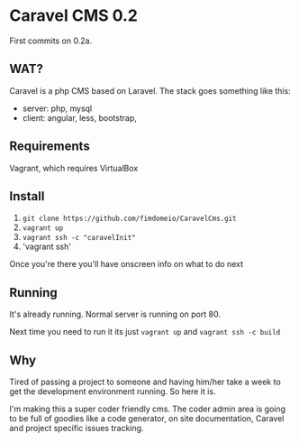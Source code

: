 Caravel CMS 0.2
=====================

First commits on 0.2a.

WAT?
---------------------
Caravel is a php CMS based on Laravel. The stack goes something like this:

 - server: php, mysql 
 - client: angular, less, bootstrap,

Requirements
---------------------
Vagrant, which requires VirtualBox


Install
---------------------

1. `git clone https://github.com/fimdomeio/CaravelCms.git`
2. `vagrant up`
4. `vagrant ssh -c "caravelInit"`
5. 'vagrant ssh'

Once you're there you'll have onscreen info on what to do next 

Running
---------------------
It's already running. Normal server is running on port 80.

Next time you need to run it its just `vagrant up` and `vagrant ssh -c build`


Why
---------------------
Tired of passing a project to someone and having him/her take a week to get the development environment running. So here it is.

I'm making this a super coder friendly cms. The coder admin area is going to be full of goodies like a code generator, on site documentation, Caravel and project specific issues tracking.